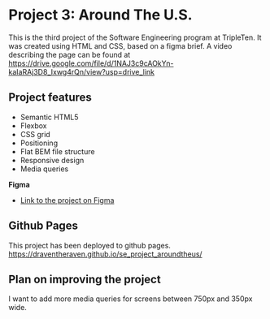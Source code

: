 # Project 3: Around The U.S.

This is the third project of the Software Engineering program at TripleTen. It was created using HTML and CSS, based on a figma brief. A video describing the page can be found at https://drive.google.com/file/d/1NAJ3c9cAOkYn-kaIaRAj3D8_Ixwg4rQn/view?usp=drive_link

## Project features

- Semantic HTML5
- Flexbox
- CSS grid
- Positioning
- Flat BEM file structure
- Responsive design
- Media queries

**Figma**

- [Link to the project on Figma](https://www.figma.com/file/ii4xxsJ0ghevUOcssTlHZv/Sprint-3%3A-Around-the-US?node-id=0%3A1)

## Github Pages

This project has been deployed to github pages.
https://draventheraven.github.io/se_project_aroundtheus/

## Plan on improving the project

I want to add more media queries for screens between 750px and 350px wide.
